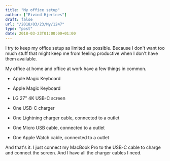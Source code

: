 ```yaml
---
title: "My office setup"
author: ["Eivind Hjertnes"]
draft: false
url: "/2018/03/23/My/1247"
type: "post"
date: 2018-03-23T01:00:00+01:00
---
```


I try to keep my office setup as limited as possible. Because I don't
want too much stuff that might keep me from feeling productive when I
don't have them available.

My office at home and office at work have a few things in common.

-   Apple Magic Keyboard

-   Apple Magic Keyboard

-   LG 27" 4K USB-C screen

-   One USB-C charger

-   One Lightning charger cable, connected to a outlet

-   One Micro USB cable, connected to a outlet

-   One Apple Watch cable, connected to a outlet

And that's it. I just connect my MacBook Pro to the USB-C cable to
charge and connect the screen. And I have all the charger cables I need.
